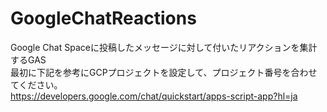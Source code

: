 # GoogleChatReactions
Google Chat Spaceに投稿したメッセージに対して付いたリアクションを集計するGAS  
最初に下記を参考にGCPプロジェクトを設定して、プロジェクト番号を合わせてください。  
https://developers.google.com/chat/quickstart/apps-script-app?hl=ja
